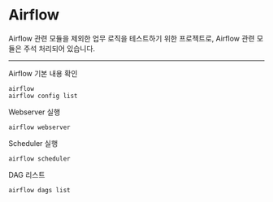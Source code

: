 # Airflow
Airflow 관련 모듈을 제외한 업무 로직을 테스트하기 위한 프로젝트로, Airflow 관련 모듈은 주석 처리되어 있습니다.

---

Airflow 기본 내용 확인
```
airflow
airflow config list
```
Webserver 실행
```
airflow webserver
```
Scheduler 실행
```
airflow scheduler
```
DAG 리스트
```
airflow dags list
```
